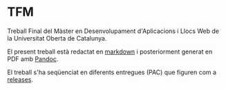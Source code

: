 # TFM
Treball Final del Màster en Desenvolupament d'Aplicacions i Llocs Web de la Universitat Oberta de Catalunya.

El present treball està redactat en [markdown](https://github.com/fampa/tfm/blob/main/TFM.md) i posteriorment generat en PDF amb [Pandoc](https://pandoc.org/).

El treball s'ha seqüenciat en diferents entregues (PAC) que figuren com a [releases](https://github.com/fampa/tfm/releases).

